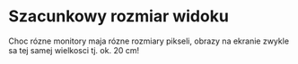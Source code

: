 # Szacunkowy rozmiar widoku

Choc rózne monitory maja rózne rozmiary pikseli, obrazy na ekranie zwykle sa tej
samej wielkosci tj. ok. 20 cm!
